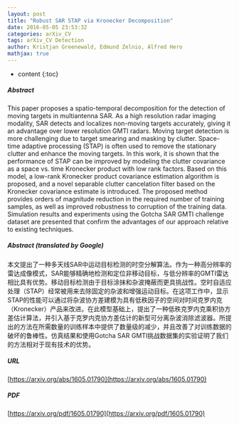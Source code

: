 ```yaml
---
layout: post
title: "Robust SAR STAP via Kronecker Decomposition"
date: 2016-05-05 23:53:32
categories: arXiv_CV
tags: arXiv_CV Detection
author: Kristjan Greenewald, Edmund Zelnio, Alfred Hero
mathjax: true
---
```


* content
{:toc}

##### Abstract
This paper proposes a spatio-temporal decomposition for the detection of moving targets in multiantenna SAR. As a high resolution radar imaging modality, SAR detects and localizes non-moving targets accurately, giving it an advantage over lower resolution GMTI radars. Moving target detection is more challenging due to target smearing and masking by clutter. Space-time adaptive processing (STAP) is often used to remove the stationary clutter and enhance the moving targets. In this work, it is shown that the performance of STAP can be improved by modeling the clutter covariance as a space vs. time Kronecker product with low rank factors. Based on this model, a low-rank Kronecker product covariance estimation algorithm is proposed, and a novel separable clutter cancelation filter based on the Kronecker covariance estimate is introduced. The proposed method provides orders of magnitude reduction in the required number of training samples, as well as improved robustness to corruption of the training data. Simulation results and experiments using the Gotcha SAR GMTI challenge dataset are presented that confirm the advantages of our approach relative to existing techniques.

##### Abstract (translated by Google)
本文提出了一种多天线SAR中运动目标检测的时空分解算法。作为一种高分辨率的雷达成像模式，SAR能够精确地检测和定位非移动目标，与低分辨率的GMTI雷达相比具有优势。移动目标检测由于目标涂抹和杂波掩蔽而更具挑战性。空时自适应处理（STAP）经常被用来去除固定的杂波和增强运动目标。在这项工作中，显示STAP的性能可以通过将杂波协方差建模为具有低秩因子的空间对时间克罗内克（Kronecker）产品来改进。在此模型基础上，提出了一种低秩克罗内克乘积协方差估计算法，并引入基于克罗内克协方差估计的新型可分离杂波消除滤波器。所提出的方法在所需数量的训练样本中提供了数量级的减少，并且改善了对训练数据的破坏的鲁棒性。仿真结果和使用Gotcha SAR GMTI挑战数据集的实验证明了我们的方法相对于现有技术的优势。

##### URL
[https://arxiv.org/abs/1605.01790](https://arxiv.org/abs/1605.01790)

##### PDF
[https://arxiv.org/pdf/1605.01790](https://arxiv.org/pdf/1605.01790)

